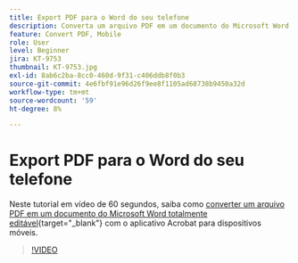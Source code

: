 ```yaml
---
title: Export PDF para o Word do seu telefone
description: Converta um arquivo PDF em um documento do Microsoft Word totalmente editável com o aplicativo para dispositivos móveis da Acrobat
feature: Convert PDF, Mobile
role: User
level: Beginner
jira: KT-9753
thumbnail: KT-9753.jpg
exl-id: 8ab6c2ba-8cc0-460d-9f31-c406ddb8f0b3
source-git-commit: 4e6fbf91e96d26f9ee8f1105ad68738b9450a32d
workflow-type: tm+mt
source-wordcount: '59'
ht-degree: 8%

---
```


# Export PDF para o Word do seu telefone

Neste tutorial em vídeo de 60 segundos, saiba como [converter um arquivo PDF em um documento do Microsoft Word totalmente editável](https://www.adobe.com/br/acrobat/online/pdf-to-word.html){target="_blank"} com o aplicativo Acrobat para dispositivos móveis.

>[!VIDEO](https://video.tv.adobe.com/v/340214?quality=12&learn=on&hidetitle=true)
